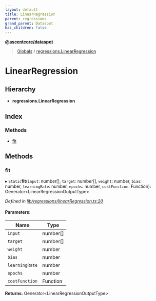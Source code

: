 ```yaml
---
layout: default
title: LinearRegression
parent: regressions
grand_parent: Dataspot
has_children: false
---
```


**[@ascentcore/dataspot](../README.md)**

> [Globals](../globals.md) / [regressions.LinearRegression](regressions_linearregression)

# LinearRegression

## Hierarchy

* **regressions.LinearRegression**

## Index

### Methods

* [fit](regressions_linearregression#fit)

## Methods

### fit

▸ `Static`**fit**(`input`: number[], `target`: number[], `weight`: number, `bias`: number, `learningRate`: number, `epochs`: number, `costFunction`: Function): Generator\<LinearRegressionOutputType>

*Defined in [lib/regressions/linearRegression.ts:20](https://github.com/ascentcore/dataspot/blob/0dd3d5b/lib/regressions/linearRegression.ts#L20)*

#### Parameters:

Name | Type |
------ | ------ |
`input` | number[] |
`target` | number[] |
`weight` | number |
`bias` | number |
`learningRate` | number |
`epochs` | number |
`costFunction` | Function |

**Returns:** Generator\<LinearRegressionOutputType>
